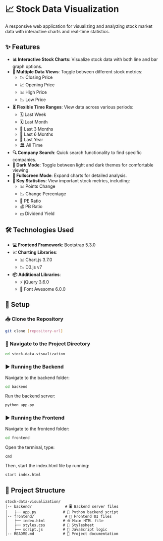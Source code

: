 # 📈 Stock Data Visualization

A responsive web application for visualizing and analyzing stock market data with interactive charts and real-time statistics.

## ✨ Features

- **📊 Interactive Stock Charts**: Visualize stock data with both line and bar graph options.
- **📌 Multiple Data Views**: Toggle between different stock metrics:
  - 📉 Closing Price
  - 📈 Opening Price
  - 📊 High Price
  - 📉 Low Price
- **⏳ Flexible Time Ranges**: View data across various periods:
  - 🗓 Last Week
  - 🗓 Last Month
  - 📅 Last 3 Months
  - 📅 Last 6 Months
  - 📆 Last Year
  - 🏛 All Time
- **🔍 Company Search**: Quick search functionality to find specific companies.
- **🌙 Dark Mode**: Toggle between light and dark themes for comfortable viewing.
- **🔎 Fullscreen Mode**: Expand charts for detailed analysis.
- **📌 Key Statistics**: View important stock metrics, including:
  - 📊 Points Change
  - 📉 Change Percentage
  - 🏦 PE Ratio
  - 💰 PB Ratio
  - 💵 Dividend Yield

## 🛠 Technologies Used

- **💻 Frontend Framework**: Bootstrap 5.3.0
- **📈 Charting Libraries**:
  - 📊 Chart.js 3.7.0
  - 📉 D3.js v7
- **📦 Additional Libraries**:
  - ⚡ jQuery 3.6.0
  - 🎨 Font Awesome 6.0.0

## 🚀 Setup

### 📥 Clone the Repository

```bash
git clone [repository-url]
```

### 📂 Navigate to the Project Directory

```bash
cd stock-data-visualization
```

### ▶ Running the Backend

Navigate to the backend folder:

```bash
cd backend
```

Run the backend server:

```bash
python app.py
```

### ▶ Running the Frontend

Navigate to the frontend folder:

```bash
cd frontend
```

Open the terminal, type:

```bash
cmd
```

Then, start the index.html file by running:

```bash
start index.html
```

## 📁 Project Structure

```
stock-data-visualization/
│-- backend/               # 🖥 Backend server files
│   ├── app.py            # 📝 Python backend script
│-- frontend/              # 🎨 Frontend UI files
│   ├── index.html        # 🌐 Main HTML file
│   ├── styles.css        # 🎨 Stylesheet
│   ├── script.js         # 🔧 JavaScript logic
│-- README.md             # 📖 Project documentation
```


